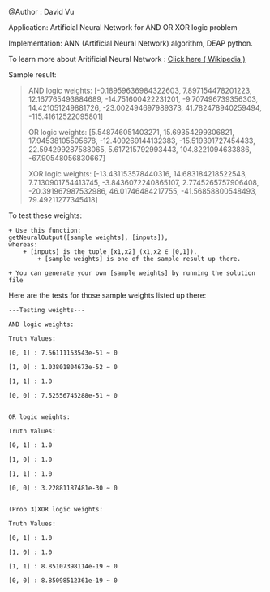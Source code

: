 @Author : David Vu

Application: Artificial Neural Network for AND OR XOR logic problem

Implementation: ANN (Artificial Neural Network) algorithm, DEAP python.

To learn more about Aritificial Neural Network : <a href="https://en.wikipedia.org/wiki/Artificial_neural_network">Click here ( Wikipedia ) </a>

Sample result:
> AND logic weights:  [-0.18959636984322603, 7.897154478201223, 12.167765493884689,
> -14.751600422231201, -9.707496739356303, 14.421051249881726, -23.002494697989373,
> 41.782478940259494, -115.41612522095801]
> 
> OR logic weights:  [5.548746051403271, 15.69354299306821, 17.94538105505678,
> -12.409269144132383, -15.519391727454433, 22.594299287588065, 5.617215792993443,
> 104.8221094633886, -67.90548056830667]
> 
> XOR logic weights:  [-13.431153578440316, 14.683184218522543, 7.7130901754413745, 
> -3.8436072240865107, 2.7745265757906408, -20.391967987532986, 46.01746484217755, 
> -41.56858800548493, 79.49211277345418]

To test these weights:

	+ Use this function: 
	getNeuralOutput([sample weights], [inputs]), 
	whereas:
		+ [inputs] is the tuple [x1,x2] (x1,x2 ∈ [0,1]). 
	        + [sample weights] is one of the sample result up there.
		
	+ You can generate your own [sample weights] by running the solution file


Here are the tests for those sample weights listed up there:
		

	---Testing weights---

	AND logic weights: 

	Truth Values:

	[0, 1] : 7.56111153543e-51 ~ 0

	[1, 0] : 1.03801804673e-52 ~ 0

	[1, 1] : 1.0

	[0, 0] : 7.52556745288e-51 ~ 0


	OR logic weights: 

	Truth Values:

	[0, 1] : 1.0

	[1, 0] : 1.0

	[1, 1] : 1.0

	[0, 0] : 3.22881187481e-30 ~ 0


	(Prob 3)XOR logic weights: 

	Truth Values:

	[0, 1] : 1.0

	[1, 0] : 1.0

	[1, 1] : 8.85107398114e-19 ~ 0

	[0, 0] : 8.85098512361e-19 ~ 0
